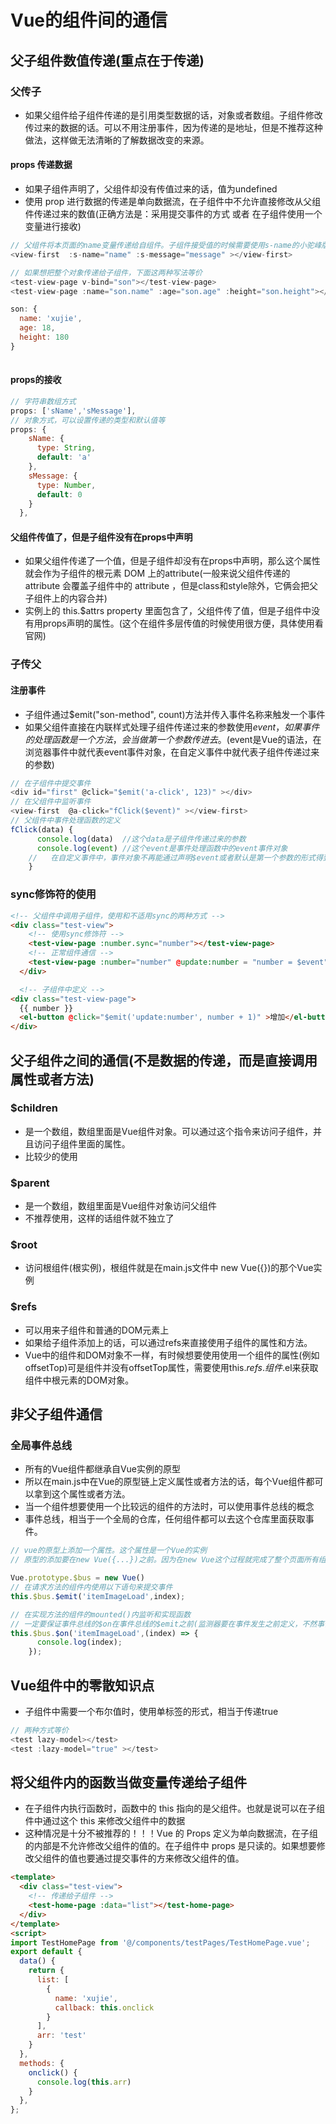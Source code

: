 # Vue的组件间的通信

## 父子组件数值传递(重点在于传递)

### 父传子

* 如果父组件给子组件传递的是引用类型数据的话，对象或者数组。子组件修改传过来的数据的话。可以不用注册事件，因为传递的是地址，但是不推荐这种做法，这样做无法清晰的了解数据改变的来源。

#### props 传递数据

* 如果子组件声明了，父组件却没有传值过来的话，值为undefined
* 使用 prop 进行数据的传递是单向数据流，在子组件中不允许直接修改从父组件传递过来的数值(正确方法是：采用提交事件的方式 或者 在子组件使用一个变量进行接收)

```js
// 父组件将本页面的name变量传递给自组件。子组件接受值的时候需要使用s-name的小驼峰版本sName接收
<view-first  :s-name="name" :s-message="message" ></view-first>

// 如果想把整个对象传递给子组件，下面这两种写法等价
<test-view-page v-bind="son"></test-view-page>
<test-view-page :name="son.name" :age="son.age" :height="son.height"></test-view-page>

son: {
  name: 'xujie',
  age: 18,
  height: 180
}
    
```

#### props的接收

```js
// 字符串数组方式
props: ['sName','sMessage'],
// 对象方式，可以设置传递的类型和默认值等
props: {
    sName: {
      type: String,
      default: 'a'
    },
    sMessage: {
      type: Number,
      default: 0
    }
  },
```

#### 父组件传值了，但是子组件没有在props中声明

* 如果父组件传递了一个值，但是子组件却没有在props中声明，那么这个属性就会作为子组件的根元素 DOM 上的attribute(一般来说父组件传递的 attribute 会覆盖子组件中的 attribute ，但是class和style除外，它俩会把父子组件上的内容合并)
* 实例上的 this.$attrs property 里面包含了，父组件传了值，但是子组件中没有用props声明的属性。(这个在组件多层传值的时候使用很方便，具体使用看官网)

### 子传父

#### 注册事件

* 子组件通过$emit("son-method", count)方法并传入事件名称来触发一个事件
* 如果父组件直接在内联样式处理子组件传递过来的参数使用$event，如果事件的处理函数是一个方法，会当做第一个参数传进去。($event是Vue的语法，在浏览器事件中就代表event事件对象，在自定义事件中就代表子组件传递过来的参数)

```js
// 在子组件中提交事件
<div id="first" @click="$emit('a-click', 123)" ></div>
// 在父组件中监听事件
<view-first  @a-click="fClick($event)" ></view-first>
// 父组件中事件处理函数的定义
fClick(data) {
      console.log(data)  //这个data是子组件传递过来的参数
      console.log(event) //这个event是事件处理函数中的event事件对象
    //   在自定义事件中，事件对象不再能通过声明$event或者默认是第一个参数的形式得到了。只能通过在函数体中直接使用event变量的方式来获取event事件对象。
    }
```

### sync修饰符的使用

```html
<!-- 父组件中调用子组件，使用和不适用sync的两种方式 -->
<div class="test-view">
    <!-- 使用sync修饰符 -->
    <test-view-page :number.sync="number"></test-view-page>
    <!-- 正常组件通信 -->
    <test-view-page :number="number" @update:number = "number = $event"></test-view-page>
  </div>

  <!-- 子组件中定义 -->
<div class="test-view-page">
  {{ number }}
  <el-button @click="$emit('update:number', number + 1)" >增加</el-button>
</div>
```

## 父子组件之间的通信(不是数据的传递，而是直接调用属性或者方法)

### $children

* 是一个数组，数组里面是Vue组件对象。可以通过这个指令来访问子组件，并且访问子组件里面的属性。
* 比较少的使用

### $parent

* 是一个数组，数组里面是Vue组件对象访问父组件
* 不推荐使用，这样的话组件就不独立了

### $root

* 访问根组件(根实例)，根组件就是在main.js文件中 new Vue({})的那个Vue实例

### $refs

* 可以用来子组件和普通的DOM元素上
* 如果给子组件添加上的话，可以通过refs来直接使用子组件的属性和方法。
* Vue中的组件和DOM对象不一样，有时候想要使用使用一个组件的属性(例如offsetTop)可是组件并没有offsetTop属性，需要使用this.$refs.组件.$el来获取组件中根元素的DOM对象。

## 非父子组件通信

### 全局事件总线

* 所有的Vue组件都继承自Vue实例的原型
* 所以在main.js中在Vue的原型链上定义属性或者方法的话，每个Vue组件都可以拿到这个属性或者方法。
* 当一个组件想要使用一个比较远的组件的方法时，可以使用事件总线的概念
* 事件总线，相当于一个全局的仓库，任何组件都可以去这个仓库里面获取事件。

```js
// vue的原型上添加一个属性。这个属性是一个Vue的实例
// 原型的添加要在new Vue({...})之前。因为在new Vue这个过程就完成了整个页面所有组价的created和mounted。然而事件总线是在某个组件的mounted中被监听。所以事件总线的定义一定要在new Vue()之前。

Vue.prototype.$bus = new Vue()
// 在请求方法的组件内使用以下语句来提交事件
this.$bus.$emit('itemImageLoad',index);

// 在实现方法的组件的mounted()内监听和实现函数
// 一定要保证事件总线的$on在事件总线的$emit之前(监测器要在事件发生之前定义，不然事件发生了没有监测器监测导致事件不会执行)
this.$bus.$on('itemImageLoad',(index) => {
      console.log(index);
    });
```

## Vue组件中的零散知识点

* 子组件中需要一个布尔值时，使用单标签的形式，相当于传递true

```js
// 两种方式等价
<test lazy-model></test>
<test :lazy-model="true" ></test>
```

## 将父组件内的函数当做变量传递给子组件

* 在子组件内执行函数时，函数中的 this 指向的是父组件。也就是说可以在子组件中通过这个 this 来修改父组件中的数据
* 这种情况是十分不被推荐的！！！Vue 的 Props 定义为单向数据流，在子组的内部是不允许修改父组件的值的。在子组件中 props 是只读的。如果想要修改父组件的值也要通过提交事件的方来修改父组件的值。

```html
<template>
  <div class="test-view">
    <!-- 传递给子组件 -->
    <test-home-page :data="list"></test-home-page>
  </div>
</template>
<script>
import TestHomePage from '@/components/testPages/TestHomePage.vue';
export default {
  data() {
    return {
      list: [
        {
          name: 'xujie',
          callback: this.onclick
        }
      ],
      arr: 'test'
    }
  },
  methods: {
    onclick() {
      console.log(this.arr)
    }
  },
};
```
